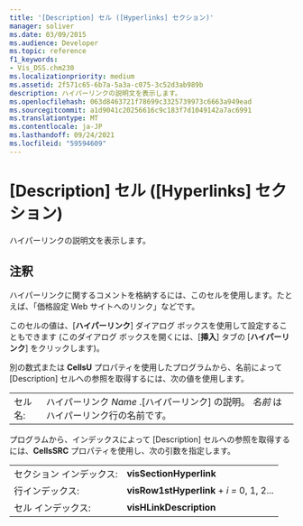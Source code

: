 ```yaml
---
title: '[Description] セル ([Hyperlinks] セクション)'
manager: soliver
ms.date: 03/09/2015
ms.audience: Developer
ms.topic: reference
f1_keywords:
- Vis_DSS.chm230
ms.localizationpriority: medium
ms.assetid: 2f571c65-6b7a-5a3a-c075-3c52d3ab989b
description: ハイパーリンクの説明文を表示します。
ms.openlocfilehash: 063d8463721f78699c3325739973c6663a949ead
ms.sourcegitcommit: a1d9041c20256616c9c183f7d1049142a7ac6991
ms.translationtype: MT
ms.contentlocale: ja-JP
ms.lasthandoff: 09/24/2021
ms.locfileid: "59594609"
---
```

# <a name="description-cell-hyperlinks-section"></a>[Description] セル ([Hyperlinks] セクション)

ハイパーリンクの説明文を表示します。 
  
## <a name="remarks"></a>注釈

ハイパーリンクに関するコメントを格納するには、このセルを使用します。たとえば、「価格設定 Web サイトへのリンク」などです。
  
このセルの値は、[**ハイパーリンク**] ダイアログ ボックスを使用して設定することもできます (このダイアログ ボックスを開くには、[**挿入**] タブの [**ハイパーリンク**] をクリックします)。 
  
別の数式または **CellsU** プロパティを使用したプログラムから、名前によって [Description] セルへの参照を取得するには、次の値を使用します。 
  
|||
|:-----|:-----|
| セル名:  <br/> | ハイパーリンク  *Name*  .[ハイパーリンク] の説明。  *名前*  はハイパーリンク行の名前です。  <br/> |
   
プログラムから、インデックスによって [Description] セルへの参照を取得するには、**CellsSRC** プロパティを使用し、次の引数を指定します。 
  
|||
|:-----|:-----|
| セクション インデックス:  <br/> |**visSectionHyperlink** <br/> |
| 行インデックス:  <br/> |**visRow1stHyperlink**  +  *i* *=* 0, 1, 2...  <br/> |
| セル インデックス:  <br/> |**visHLinkDescription** <br/> |
   

